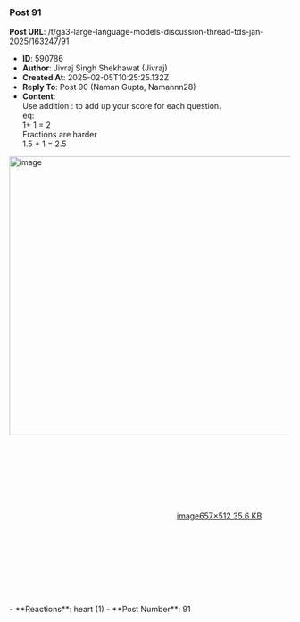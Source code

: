 ### Post 91
**Post URL**: /t/ga3-large-language-models-discussion-thread-tds-jan-2025/163247/91
- **ID**: 590786
- **Author**: Jivraj Singh Shekhawat (Jivraj)
- **Created At**: 2025-02-05T10:25:25.132Z
- **Reply To**: Post 90 (Naman Gupta, Namannn28)
- **Content**:  
  Use addition : to add up your score for each question.<br>
eq:<br>
1+ 1 = 2<br>
Fractions are harder<br>
1.5 + 1 = 2.5
<div class="lightbox-wrapper"><a class="lightbox" href="https://europe1.discourse-cdn.com/flex013/uploads/iitm/original/3X/3/6/361bc0f48c8b87ceaca00d63c83ff669a520c445.png" data-download-href="/uploads/short-url/7IFfdHtv09MXO1xX7ZTv30kWUMl.png?dl=1" title="image" rel="noopener nofollow ugc"><img src="https://europe1.discourse-cdn.com/flex013/uploads/iitm/original/3X/3/6/361bc0f48c8b87ceaca00d63c83ff669a520c445.png" alt="image" data-base62-sha1="7IFfdHtv09MXO1xX7ZTv30kWUMl" width="641" height="500" data-dominant-color="293039"><div class="meta"><svg class="fa d-icon d-icon-far-image svg-icon" aria-hidden="true"><use href="#far-image"></use></svg><span class="filename">image</span><span class="informations">657×512 35.6 KB</span><svg class="fa d-icon d-icon-discourse-expand svg-icon" aria-hidden="true"><use href="#discourse-expand"></use></svg></div></a></div>
- **Reactions**: heart (1)
- **Post Number**: 91

